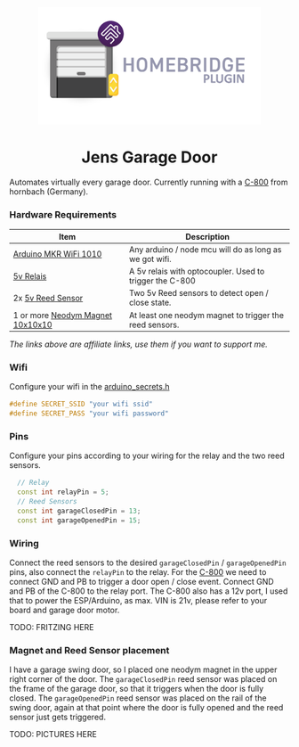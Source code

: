 <div align="center">

<img src="./res/logo.png" width="400">

</div>

<span align="center">

# Jens Garage Door

</span>

Automates virtually every garage door. Currently running with a <a href="https://www.hornbach.de/p/garagentorantrieb-c-800-fuer-max-10-7-m-torflaeche-inkl-2-handsender-und-innentaster/6773389/">C-800</a> from hornbach (Germany).

### Hardware Requirements

|Item|Description|
|-|-|
| <a target="_blank" href="https://www.amazon.de/gp/search?ie=UTF8&tag=emmuss-21&linkCode=ur2&linkId=abb7b93116b345d31be06e55688c9b88&camp=1638&creative=6742&index=computers&keywords=Arduino MKR WiFi 1010">Arduino MKR WiFi 1010</a> |  Any arduino / node mcu will do as long as we got wifi. |
| <a target="_blank" href="https://www.amazon.de/gp/search?ie=UTF8&tag=emmuss-21&linkCode=ur2&linkId=6ce7b0d6af1648567081047c4a858881&camp=1638&creative=6742&index=computers&keywords=5v Relais Modul Optokoppler">5v Relais</a> |  A 5v relais with optocoupler. Used to trigger the C-800  |
| 2x <a target="_blank" href="https://www.amazon.de/gp/search?ie=UTF8&tag=emmuss-21&linkCode=ur2&linkId=ada6deff3088d3c103cc4bc433c79df2&camp=1638&creative=6742&index=computers&keywords=5v Reed Sensor">5v Reed Sensor</a> |  Two 5v Reed sensors to detect open / close state.  |
| 1 or more <a target="_blank" href="https://www.amazon.de/gp/search?ie=UTF8&tag=emmuss-21&linkCode=ur2&linkId=39e0110a69261adb58df85c5936cc6a7&camp=1638&creative=6742&index=computers&keywords=Neodym Magnet 10x10x10">Neodym Magnet 10x10x10</a> |  At least one neodym magnet to trigger the reed sensors.  |


_The links above are affiliate links, use them if you want to support me._

### Wifi
Configure your wifi in the <a href="./arduino-sketch/arduino_secrets.h">arduino_secrets.h</a>
```c++
#define SECRET_SSID "your wifi ssid"
#define SECRET_PASS "your wifi password"
```

### Pins
Configure your pins according to your wiring for the relay and the two reed sensors.
```c++
  // Relay
  const int relayPin = 5;
  // Reed Sensors
  const int garageClosedPin = 13;
  const int garageOpenedPin = 15;
```

### Wiring
Connect the reed sensors to the desired `garageClosedPin` / `garageOpenedPin` pins, also connect the `relayPin` to the relay. For the <a href="https://www.hornbach.de/p/garagentorantrieb-c-800-fuer-max-10-7-m-torflaeche-inkl-2-handsender-und-innentaster/6773389/">C-800</a> we need to connect GND and PB to trigger a door open / close event. Connect GND and PB of the C-800 to the relay port. The C-800 also has a 12v port, I used that to power the ESP/Arduino, as max. VIN is 21v, please refer to your board and garage door motor.

TODO: FRITZING HERE

### Magnet and Reed Sensor placement
I have a garage swing door, so I placed one neodym magnet in the upper right corner of the door. The `garageClosedPin` reed sensor was placed on the frame of the garage door, so that it triggers when the door is fully closed. The `garageOpenedPin` reed sensor was placed on the rail of the swing door, again at that point where the door is fully opened and the reed sensor just gets triggered.

TODO: PICTURES HERE

